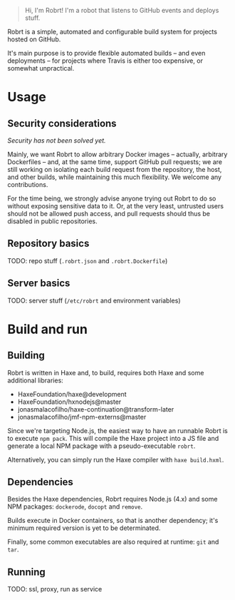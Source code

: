 > Hi, I'm Robrt!  I'm a robot that listens to GitHub events and deploys stuff.

Robrt is a simple, automated and configurable build system for projects hosted on GitHub.

It's main purpose is to provide flexible automated builds – and even
deployments – for projects where Travis is either too expensive, or somewhat
unpractical.


# Usage

## Security considerations

_Security has not been solved yet._

Mainly, we want Robrt to allow arbitrary Docker images – actually, arbitrary
Dockerfiles – and, at the same time, support GitHub pull requests; we are still
working on isolating each build request from the repository, the host, and
other builds, while maintaining this much flexibility.  We welcome any
contributions.

For the time being, we strongly advise anyone trying out Robrt to do so without
exposing sensitive data to it.  Or, at the very least, untrusted users should
not be allowed push access, and pull requests should thus be disabled in public
repositories.

## Repository basics

TODO: repo stuff (`.robrt.json` and `.robrt.Dockerfile`)

## Server basics

TODO: server stuff (`/etc/robrt` and environment variables)


# Build and run

## Building

Robrt is written in Haxe and, to build, requires both Haxe and some additional
libraries:

 - HaxeFoundation/haxe@development
 - HaxeFoundation/hxnodejs@master
 - jonasmalacofilho/haxe-continuation@transform-later
 - jonasmalacofilho/jmf-npm-externs@master

Since we're targeting Node.js, the easiest way to have an runnable Robrt is to
execute `npm pack`.  This will compile the Haxe project into a JS file and
generate a local NPM package with a pseudo-executable `robrt`.

Alternatively, you can simply run the Haxe compiler with `haxe build.hxml`.

## Dependencies

Besides the Haxe dependencies, Robrt requires Node.js (4.x) and some NPM
packages: `dockerode`, `docopt` and `remove`.

Builds execute in Docker containers, so that is another dependency; it's minimum
required version is yet to be determinated.

Finally, some common executables are also required at runtime: `git` and `tar`.

## Running

TODO: ssl, proxy, run as service

